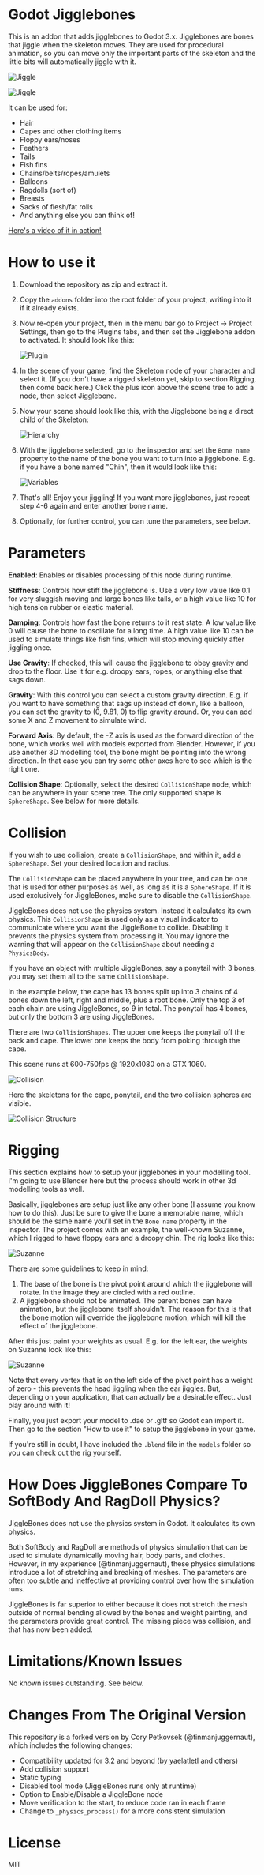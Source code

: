 # Godot Jigglebones

This is an addon that adds jigglebones to Godot 3.x. Jigglebones are bones that jiggle when the skeleton moves. They are used for procedural animation, so you can move only the important parts of the skeleton and the little bits will automatically jiggle with it.

![Jiggle](images/jiggle.gif)

![Jiggle](images/jiggle_move.gif)

It can be used for:

- Hair
- Capes and other clothing items
- Floppy ears/noses
- Feathers
- Tails
- Fish fins
- Chains/belts/ropes/amulets
- Balloons
- Ragdolls (sort of)
- Breasts
- Sacks of flesh/fat rolls
- And anything else you can think of!

[Here's a video of it in action!](https://youtu.be/hJtRCyUwJLY)

# How to use it 

1. Download the repository as zip and extract it.
2. Copy the `addons` folder into the root folder of your project, writing into it if it already exists.
3. Now re-open your project, then in the menu bar go to Project → Project Settings, then go to the Plugins tabs, and then set the Jigglebone addon to activated. It should look like this:

    ![Plugin](images/plugin.png)

4. In the scene of your game, find the Skeleton node of your character and select it. (If you don't have a rigged skeleton yet, skip to section Rigging, then come back here.) Click the plus icon above the scene tree to add a node, then select Jigglebone.
5. Now your scene should look like this, with the Jigglebone being a direct child of the Skeleton:

    ![Hierarchy](images/hierarchy.png)

6. With the jigglebone selected, go to the inspector and set the `Bone name` property to the name of the bone you want to turn into a jigglebone. E.g. if you have a bone named "Chin", then it would look like this:

    ![Variables](images/variables.png)

7. That's all! Enjoy your jiggling! If you want more jigglebones, just repeat step 4-6 again and enter another bone name.

8. Optionally, for further control, you can tune the parameters, see below.


# Parameters

**Enabled**: Enables or disables processing of this node during runtime.

**Stiffness**: Controls how stiff the jigglebone is. Use a very low value like 0.1 for very sluggish moving and large bones like tails, or a high value like 10 for high tension rubber or elastic material.

**Damping**: Controls how fast the bone returns to it rest state. A low value like 0 will cause the bone to oscillate for a long time. A high value like 10 can be used to simulate things like fish fins, which will stop moving quickly after jiggling once.

**Use Gravity**: If checked, this will cause the jigglebone to obey gravity and drop to the floor. Use it for e.g. droopy ears, ropes, or anything else that sags down.

**Gravity**: With this control you can select a custom gravity direction. E.g. if you want to have something that sags up instead of down, like a balloon, you can set the gravity to (0, 9.81, 0) to flip gravity around. Or, you can add some X and Z movement to simulate wind.

**Forward Axis**: By default, the -Z axis is used as the forward direction of the bone, which works well with models exported from Blender. However, if you use another 3D modelling tool, the bone might be pointing into the wrong direction. In that case you can try some other axes here to see which is the right one.

**Collision Shape**: Optionally, select the desired `CollisionShape` node, which can be anywhere in your scene tree. The only supported shape is `SphereShape`. See below for more details.


# Collision

If you wish to use collision, create a `CollisionShape`, and within it, add a `SphereShape`. Set your desired location and radius.

The `CollisionShape` can be placed anywhere in your tree, and can be one that is used for other purposes as well, as long as it is a `SphereShape`. If it is used exclusively for JiggleBones, make sure to disable the `CollisionShape`.

JiggleBones does not use the physics system. Instead it calculates its own physics. This `CollisionShape` is used only as a visual indicator to communicate where you want the JiggleBone to collide. Disabling it prevents the physics system from processing it. You may ignore the warning that will appear on the `CollisionShape` about needing a `PhysicsBody`.

If you have an object with multiple JiggleBones, say a ponytail with 3 bones, you may set them all to the same `CollisionShape`.

In the example below, the cape has 13 bones split up into 3 chains of 4 bones down the left, right and middle, plus a root bone. Only the top 3 of each chain are using JiggleBones, so 9 in total. The ponytail has 4 bones, but only the bottom 3 are using JiggleBones. 

There are two `CollisionShapes`. The upper one keeps the ponytail off the back and cape. The lower one keeps the body from poking through the cape.

This scene runs at 600-750fps @ 1920x1080 on a GTX 1060.

![Collision](images/collision.gif)

Here the skeletons for the cape, ponytail, and the two collision spheres are visible.

![Collision Structure](images/collision_structure.jpg)


# Rigging

This section explains how to setup your jigglebones in your modelling tool. I'm going to use Blender here but the process should work in other 3d modelling tools as well.

Basically, jigglebones are setup just like any other bone (I assume you know how to do this). Just be sure to give the bone a memorable name, which should be the same name you'll set in the `Bone name` property in the inspector. The project comes with an example, the well-known Suzanne, which I rigged to have floppy ears and a droopy chin. The rig looks like this:

![Suzanne](images/rig_bones.png)

There are some guidelines to keep in mind:

1. The base of the bone is the pivot point around which the jigglebone will rotate. In the image they are circled with a red outline.
2. A jigglebone should not be animated. The parent bones can have animation, but the jigglebone itself shouldn't. The reason for this is that the bone motion will override the jigglebone motion, which will kill the effect of the jigglebone.

After this just paint your weights as usual. E.g. for the left ear, the weights on Suzanne look like this:

![Suzanne](images/rig_weight.png)

Note that every vertex that is on the left side of the pivot point has a weight of zero - this prevents the head jiggling when the ear jiggles. But, depending on your application, that can actually be a desirable effect. Just play around with it!

Finally, you just export your model to .dae or .gltf so Godot can import it. Then go to the section "How to use it" to setup the jigglebone in your game.

If you're still in doubt, I have included the `.blend` file in the `models` folder so you can check out the rig yourself.


# How Does JiggleBones Compare To SoftBody And RagDoll Physics?

JiggleBones does not use the physics system in Godot. It calculates its own physics.

Both SoftBody and RagDoll are methods of physics simulation that can be used to simulate dynamically moving hair, body parts, and clothes. However, in my experience (@tinmanjuggernaut), these physics simulations introduce a lot of stretching and breaking of meshes. The parameters are often too subtle and ineffective at providing control over how the simulation runs.

JiggleBones is far superior to either because it does not stretch the mesh outside of normal bending allowed by the bones and weight painting, and the parameters provide great control. The missing piece was collision, and that has now been added.


# Limitations/Known Issues

No known issues outstanding. See below.


# Changes From The Original Version

This repository is a forked version by Cory Petkovsek (@tinmanjuggernaut), which includes the following changes:

* Compatibility updated for 3.2 and beyond (by yaelatletl and others)
* Add collision support
* Static typing
* Disabled tool mode (JiggleBones runs only at runtime)
* Option to Enable/Disable a JiggleBone node
* Move verification to the start, to reduce code ran in each frame
* Change to `_physics_process()` for a more consistent simulation


# License

MIT
